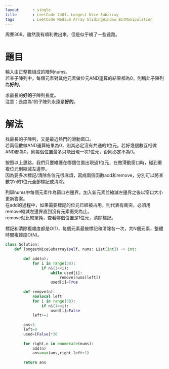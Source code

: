 ```yaml
--- 
layout      : single
title       : LeetCode 2401. Longest Nice Subarray
tags        : LeetCode Medium Array SlidingWindow BitManipulation
---
```

周賽309。雖然我有順利做出來，但是似乎繞了一些遠路。  

# 題目
輸入由正整數組成的陣列nums。  
若某子陣列中，每個元素對其他元素做位元AND運算的結果都為0，則稱此子陣列為**好的**。  

求最長的**好的**子陣列長度。  
注意：長度為1的子陣列永遠是**好的**。  

# 解法
找最長的子陣列，又是最近熱門的滑動窗口。  
若兩個數做AND運算結果為0，則其必定沒有共通的1位元。若好幾個數互相做AND都為0，則每個位置最多只能出現一次1位元，否則必定不為0。  

按照以上思路，我們只要維護在哪個位置出現過1位元，在做滑動窗口時，碰到重複位元則縮減左邊界。  
因為要多次標記/清除各位元很麻煩，寫成兩個函數add和remove，分別可以將某數字n的1位元全部標記或清除。  

列舉nums中每個元素作為窗口右邊界，加入新元素並縮減左邊界之後以窗口大小更新答案。  
在add的過程中，如果需要標記的位元已經被占用，則代表有衝突，必須用remove縮減左邊界直到沒有元素衝突為止。  
remove就比較單純，查看哪個位置是1位元，清除標記。  

標記和清除複雜度都是O(1)，每個元素最被標記和清除各一次，共N個元素，整體時間複雜度O(N)。  

```python
class Solution:
    def longestNiceSubarray(self, nums: List[int]) -> int:
        
        def add(n):
            for i in range(30):
                if n&(1<<i):
                    while used[i]:
                        remove(nums[left])
                    used[i]=True
        
        def remove(n):
            nonlocal left
            for i in range(30):
                if n&(1<<i):
                    used[i]=False
            left+=1
            
        ans=1
        left=0
        used=[False]*30
        
        for right,n in enumerate(nums):
            add(n)
            ans=max(ans,right-left+1)
            
        return ans
```
